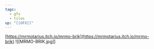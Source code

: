```yaml
---
tags:
  - gfx
  - tiles
up: "[[GFX]]"
---
```

[https://mrmotarius.itch.io/mrmo-brik](https://mrmotarius.itch.io/mrmo-brik)
![[MRMO-BRIK.jpg]]